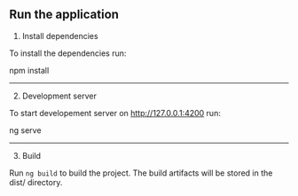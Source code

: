 ## Run the application
1. Install dependencies

To install the dependencies run:

npm install
________________________________________________________
2. Development server

To start developement server on http://127.0.0.1:4200  run:

ng serve
________________________________________________________
3. Build

 Run ```ng build``` to build the project. The build artifacts will be stored in the dist/ directory.

